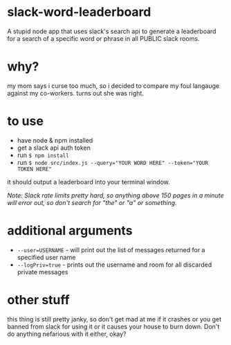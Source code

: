 # slack-word-leaderboard
A stupid node app that uses slack's search api to generate a leaderboard for a search of a specific word or phrase in all PUBLIC slack rooms.

# why?
my mom says i curse too much, so i decided to compare my foul langauge against my co-workers. turns out she was right.

# to use
* have node & npm installed
* get a slack api auth token
* run `$ npm install`
* run `$ node src/index.js --query="YOUR WORD HERE" --token="YOUR TOKEN HERE"`

it should output a leaderboard into your terminal window.

*Note: Slack rate limits pretty hard, so anything above 150 pages in a minute will error out, so don't search for "the" or "a" or something.*

# additional arguments

* `--user=USERNAME` - will print out the list of messages returned for a specified user name
* `--logPriv=true` - prints out the username and room for all discarded private messages

# other stuff
this thing is still pretty janky, so don't get mad at me if it crashes or you get banned from slack for using it or it causes your house to burn down. Don't do anything nefarious with it either, okay?
